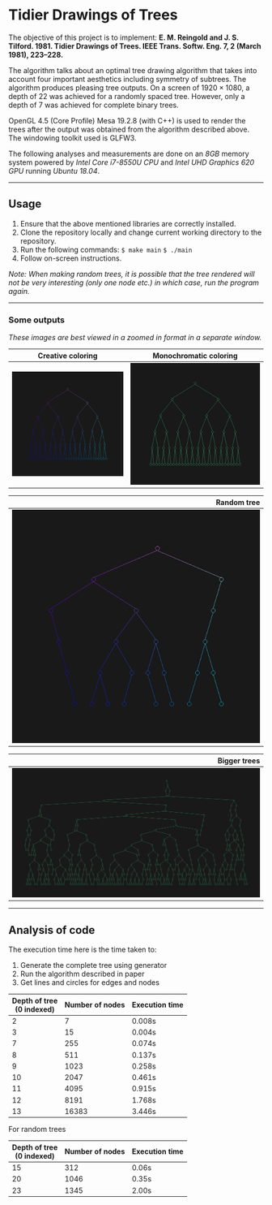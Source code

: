 # Tidier Drawings of Trees

The objective of this project is to implement:
<b>E. M. Reingold and J. S. Tilford. 1981. Tidier Drawings of Trees. IEEE Trans. Softw. Eng. 7, 2 (March 1981), 223–228. </b>

The algorithm talks about an optimal tree drawing algorithm that takes into account four important aesthetics including symmetry of subtrees. The algorithm produces pleasing tree outputs. On a screen of $1920 \times 1080$, a depth of $22$ was achieved for a randomly spaced tree. However, only a depth of $7$ was achieved for complete binary trees.

OpenGL 4.5 (Core Profile) Mesa 19.2.8 (with C++) is used to render the trees after the output was obtained from the algorithm described above. The windowing toolkit used is GLFW3.

The following analyses and measurements are done on an <i>8GB</i> memory system powered by <i>Intel Core i7-8550U CPU</i> and <i>Intel UHD Graphics 620 GPU </i>running <i>Ubuntu 18.04</i>.

<hr>

## Usage

1. Ensure that the above mentioned libraries are correctly installed.
2. Clone the repository locally and change current working directory to the repository.
3. Run the following commands:
    `$ make main`
    `$ ./main`
4. Follow on-screen instructions.

<i> Note: When making random trees, it is possible that the tree rendered will not be very interesting (only one node etc.) in which case, run the program again.</i>

<hr>

### Some outputs

<i> These images are best viewed in a zoomed in format in a separate window.</i>

Creative coloring|Monochromatic coloring
-----------------|----------------------
![Depth 5](img/complete_tree_5.png)|![Depth 5](img/complete_tree_uncolor_5.png)

Random tree|
----------:|
![Depth 5](img/random_5.jpg)|

Bigger trees|
----------:|
![Depth 21](img/random_21.jpg)|

<hr>

## Analysis of code
The execution time here is the time taken to:
   1. Generate the complete tree using generator
   2. Run the algorithm described in paper
   3. Get lines and circles for edges and nodes

Depth of tree <br>(0 indexed) | Number of nodes | Execution time
--- | --- | ---
2 |7|0.008s
3 |15|0.004s
7 |255|0.074s
8 |511|0.137s
9 |1023|0.258s
10 |2047|0.461s
11 |4095|0.915s
12 |8191|1.768s
13 |16383 |3.446s

For random trees

Depth of tree <br>(0 indexed) | Number of nodes | Execution time
--- | --- | ---
15 |312|0.06s
20 |1046|0.35s
23 |1345|2.00s
